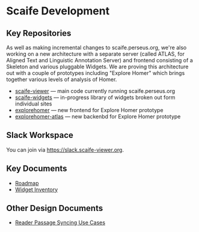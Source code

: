 # Scaife Development

## Key Repositories

As well as making incremental changes to scaife.perseus.org, we're also working on a new architecture with a separate server (called ATLAS, for Aligned Text and Linguistic Annotation Server) and frontend consisting of a Skeleton and various pluggable Widgets. We are proving this architecture out with a couple of prototypes including "Explore Homer" which brings together various levels of analysis of Homer.

* [scaife-viewer](https://github.com/scaife-viewer/scaife-viewer) — main code currently running scaife.perseus.org
* [scaife-widgets](https://github.com/scaife-viewer/scaife-widgets) — in-progress library of widgets broken out form individual sites
* [explorehomer](https://github.com/scaife-viewer/explorehomer) — new frontend for Explore Homer prototype
* [explorehomer-atlas](https://github.com/scaife-viewer/explorehomer-atlas) — new backenbd for Explore Homer prototype

## Slack Workspace

You can join via <https://slack.scaife-viewer.org>.

## Key Documents

* [Roadmap](/roadmap)
* [Widget Inventory](/widgets)

## Other Design Documents

* [Reader Passage Syncing Use Cases](/passage_syncing)
